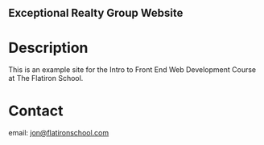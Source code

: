 Exceptional Realty Group Website
---

# Description
 
 This is an example site for the Intro to Front End Web Development Course at The Flatiron School.

 # Contact

 email: jon@flatironschool.com

 